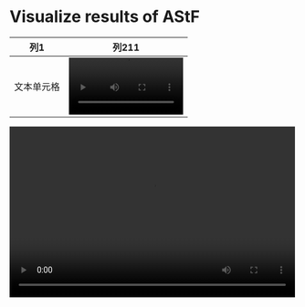 # Visualize results of AStF


| 列1 | 列211                                             |
|-----|--------------------------------------------------|
| 文本单元格 | <video src="1.mp4" width="200" controls></video> |

<video src="1.mp4" controls="controls" width="500" height="300"></video>

